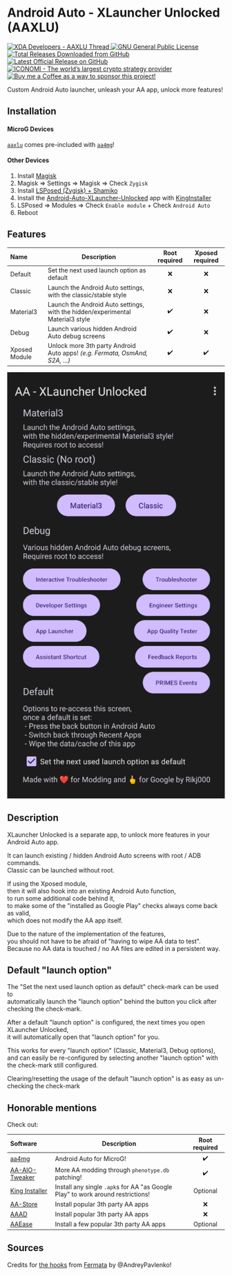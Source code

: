 # Android Auto - XLauncher Unlocked (AAXLU)

<p align="left">
    <a href="https://forum.xda-developers.com/t/release-v2-0-1-android-auto-xlauncher-unlocked-aaxlu.4572697/">
        <img src="https://img.shields.io/badge/XDA_Thread-AAXLU-orange" alt="XDA Developers - AAXLU Thread">
    </a> <a href="https://github.com/Rikj000/Android-Auto-XLauncher-Unlocked/blob/development/LICENSE">
        <img src="https://img.shields.io/github/license/Rikj000/Android-Auto-XLauncher-Unlocked?label=License&logo=gnu" alt="GNU General Public License">
    </a> <a href="https://github.com/Rikj000/Android-Auto-XLauncher-Unlocked/releases">
        <img src="https://img.shields.io/github/downloads/Rikj000/Android-Auto-XLauncher-Unlocked/total?label=Total%20Downloads&logo=github" alt="Total Releases Downloaded from GitHub">
    </a> <a href="https://github.com/Rikj000/Android-Auto-XLauncher-Unlocked/releases/latest">
        <img src="https://img.shields.io/github/v/release/Rikj000/Android-Auto-XLauncher-Unlocked?include_prereleases&label=Latest%20Release&logo=github" alt="Latest Official Release on GitHub">
    </a> <a href="https://www.iconomi.com/register?ref=zQQPK">
        <img src="https://img.shields.io/badge/ICONOMI-Join-blue?logo=bitcoin&logoColor=white" alt="ICONOMI - The world’s largest crypto strategy provider">
    </a> <a href="https://www.buymeacoffee.com/Rikj000">
        <img src="https://img.shields.io/badge/-Buy%20me%20a%20Coffee!-FFDD00?logo=buy-me-a-coffee&logoColor=black" alt="Buy me a Coffee as a way to sponsor this project!"> 
    </a>
</p>

Custom Android Auto launcher, unleash your AA app, unlock more features!

## Installation

#### MicroG Devices
[`aaxlu`](https://github.com/Rikj000/Android-Auto-XLauncher-Unlocked) comes pre-included with [`aa4mg`](https://github.com/sn-00-x/aa4mg)!

#### Other Devices
1. Install [Magisk](https://topjohnwu.github.io/Magisk/install.html)
2. Magisk => Settings => Magisk => Check `Zygisk`
3. Install [LSPosed (Zygisk) + Shamiko](https://lsposed.org/)
4. Install the [Android-Auto-XLauncher-Unlocked](https://github.com/Rikj000/Android-Auto-XLauncher-Unlocked/releases) app with [KingInstaller](https://github.com/fcaronte/KingInstaller)
5. LSPosed => Modules => Check `Enable module` + Check `Android Auto`
6. Reboot


## Features

| Name | Description | Root required | Xposed required |
| :--- | ----------- | :-----------: | :-------------: |
| Default | Set the next used launch option as default | ❌ | ❌ |
| Classic | Launch the Android Auto settings, with the classic/stable style | ❌ | ❌ |
| Material3 | Launch the Android Auto settings, with the hidden/experimental Material3 style | ✔️ | ❌ |
| Debug | Launch various hidden Android Auto debug screens | ✔️ | ❌ |
| Xposed Module | Unlock more 3th party Android Auto apps! *(e.g. Fermata, OsmAnd, S2A, ...)* | ✔️ | ✔️ |

![Android Auto - XLauncher Unlocked](images/Android-Auto-XLauncher-Unlocked.png)


## Description

XLauncher Unlocked is a separate app, to unlock more features in your Android Auto app.

It can launch existing / hidden Android Auto screens with root / ADB commands.   
Classic can be launched without root.

If using the Xposed module,   
then it will also hook into an existing Android Auto function,   
to run some additional code behind it,   
to make some of the "installed as Google Play" checks always come back as valid,   
which does not modify the AA app itself.

Due to the nature of the implementation of the features,   
you should not have to be afraid of "having to wipe AA data to test".   
Because no AA data is touched / no AA files are edited in a persistent way.


## Default "launch option"

The "Set the next used launch option as default" check-mark can be used to   
automatically launch the "launch option" behind the button you click after checking the check-mark.

After a default "launch option" is configured, the next times you open XLauncher Unlocked,   
it will automatically open that "launch option" for you.

This works for every "launch option" (Classic, Material3, Debug options),   
and can easily be re-configured by selecting another "launch option" with the check-mark still configured.

Clearing/resetting the usage of the default "launch option" is as easy as un-checking the check-mark


## Honorable mentions

Check out:

| Software | Description | Root required |
| :------- | ----------- | :-----------: |
| [aa4mg](https://github.com/sn-00-x/aa4mg) | Android Auto for MicroG! | ✔️ |
| [AA-AIO-Tweaker](https://github.com/shmykelsa/AA-Tweaker) | More AA modding through `phenotype.db` patching! | ✔️ |
| [King Installer](https://github.com/fcaronte/KingInstaller) | Install any single `.apk`s for AA "as Google Play" to work around restrictions! | Optional |
| [AA-Store](https://github.com/croccio/Android-Auto-Store) | Install popular 3th party AA apps | ❌ |
| [AAAD](https://github.com/shmykelsa/AAAD) | Install popular 3th party AA apps | ❌ |
| [AAEase](https://inceptive.ru/projects/aaease) | Install a few popular 3th party AA apps | Optional |


## Sources
Credits for [the hooks](https://github.com/AndreyPavlenko/Fermata/commit/f05862f12fa4fe2286c486b6f2adbe09c3e993ce#diff-01877b9e81e32d728d1e9e85e26c85cdfba52fd59010025785236ba117c3633c) from [Fermata](https://github.com/AndreyPavlenko/Fermata) by @AndreyPavlenko!
